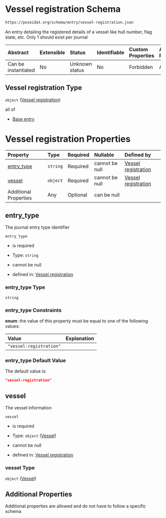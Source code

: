 # Vessel registration Schema

```txt
https://poseidat.org/schema/entry/vessel-registration.json
```

An entry detailing the registered details of a vessel like hull number, flag state, etc. Only 1 should exist per journal

| Abstract            | Extensible | Status         | Identifiable | Custom Properties | Additional Properties | Access Restrictions | Defined In                                                                                |
| :------------------ | :--------- | :------------- | :----------- | :---------------- | :-------------------- | :------------------ | :---------------------------------------------------------------------------------------- |
| Can be instantiated | No         | Unknown status | No           | Forbidden         | Allowed               | none                | [vessel-registration.json](schemas/entry/vessel-registration.json "open original schema") |

## Vessel registration Type

`object` ([Vessel registration](vessel-registration.md))

all of

*   [Base entry](arrival-allof-base-entry.md "check type definition")

# Vessel registration Properties

| Property                  | Type     | Required | Nullable       | Defined by                                                                                                                                              |
| :------------------------ | :------- | :------- | :------------- | :------------------------------------------------------------------------------------------------------------------------------------------------------ |
| [entry_type](#entry_type) | `string` | Required | cannot be null | [Vessel registration](vessel-registration-properties-entry_type.md "https://poseidat.org/schema/entry/vessel-registration.json#/properties/entry_type") |
| [vessel](#vessel)         | `object` | Required | cannot be null | [Vessel registration](vessel-registration-properties-vessel.md "https://poseidat.org/schema/core/vessel.json#/properties/vessel")                       |
| Additional Properties     | Any      | Optional | can be null    |                                                                                                                                                         |

## entry_type

The journal entry type identifier

`entry_type`

*   is required

*   Type: `string`

*   cannot be null

*   defined in: [Vessel registration](vessel-registration-properties-entry_type.md "https://poseidat.org/schema/entry/vessel-registration.json#/properties/entry_type")

### entry_type Type

`string`

### entry_type Constraints

**enum**: the value of this property must be equal to one of the following values:

| Value                   | Explanation |
| :---------------------- | :---------- |
| `"vessel-registration"` |             |

### entry_type Default Value

The default value is:

```json
"vessel-registration"
```

## vessel

The vessel information

`vessel`

*   is required

*   Type: `object` ([Vessel](vessel-registration-properties-vessel.md))

*   cannot be null

*   defined in: [Vessel registration](vessel-registration-properties-vessel.md "https://poseidat.org/schema/core/vessel.json#/properties/vessel")

### vessel Type

`object` ([Vessel](vessel-registration-properties-vessel.md))

## Additional Properties

Additional properties are allowed and do not have to follow a specific schema

